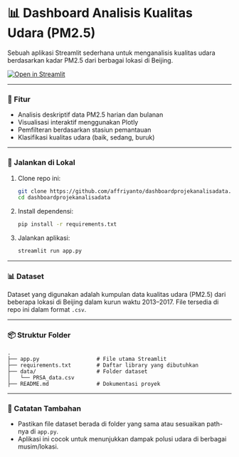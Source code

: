 
# :bar_chart: Dashboard Analisis Kualitas Udara (PM2.5)

Sebuah aplikasi Streamlit sederhana untuk menganalisis kualitas udara berdasarkan kadar PM2.5 dari berbagai lokasi di Beijing.

[![Open in Streamlit](https://static.streamlit.io/badges/streamlit_badge_black_white.svg)](https://affriyanto-dashboardprojekanalisadata.streamlit.app/)

---

### 📂 Fitur

- Analisis deskriptif data PM2.5 harian dan bulanan
- Visualisasi interaktif menggunakan Plotly
- Pemfilteran berdasarkan stasiun pemantauan
- Klasifikasi kualitas udara (baik, sedang, buruk)

---

### 🚀 Jalankan di Lokal

1. Clone repo ini:
   ```bash
   git clone https://github.com/affriyanto/dashboardprojekanalisadata.git
   cd dashboardprojekanalisadata
   ```

2. Install dependensi:
   ```bash
   pip install -r requirements.txt
   ```

3. Jalankan aplikasi:
   ```bash
   streamlit run app.py
   ```

---

### 📊 Dataset

Dataset yang digunakan adalah kumpulan data kualitas udara (PM2.5) dari beberapa lokasi di Beijing dalam kurun waktu 2013–2017. File tersedia di repo ini dalam format `.csv`.

---

### 📦 Struktur Folder

```
.
├── app.py                  # File utama Streamlit
├── requirements.txt        # Daftar library yang dibutuhkan
├── data/                   # Folder dataset
│   └── PRSA_data.csv
├── README.md               # Dokumentasi proyek
```

---

### 📎 Catatan Tambahan

- Pastikan file dataset berada di folder yang sama atau sesuaikan path-nya di `app.py`.
- Aplikasi ini cocok untuk menunjukkan dampak polusi udara di berbagai musim/lokasi.
